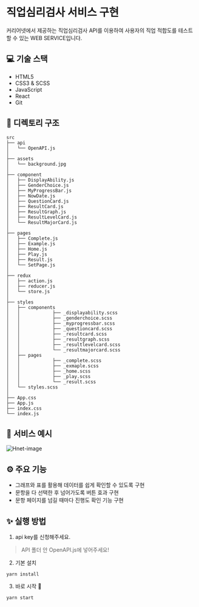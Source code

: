 # 직업심리검사 서비스 구현

커리어넷에서 제공하는 직업심리검사 API를 이용하여 사용자의 직업 적합도를 테스트 할 수 있는 WEB SERVICE입니다.

## 💻 기술 스택

- HTML5
- CSS3 & SCSS
- JavaScript
- React
- Git

## 🌲 디렉토리 구조

```
src
├── api
│   └── OpenAPI.js
│ 
├── assets
│   └── background.jpg
│ 
├── component
│   ├── DisplayAbility.js
│   ├── GenderChoice.js
│   ├── MyProgressBar.js
│   ├── NowDate.js
│   ├── QuestionCard.js
│   ├── ResultCard.js
│   ├── ResultGraph.js
│   ├── ResultLevelCard.js
│   └── ResultMajorCard.js
│ 
├── pages
│   ├── Complete.js
│   ├── Example.js
│   ├── Home.js
│   ├── Play.js
│   ├── Result.js
│   └── SetPage.js
│ 
├── redux
│   ├── action.js
│   ├── reducer.js
│   └── store.js
│ 
├── styles
│   ├── components
│   │            ├── _displayability.scss
│   │            ├── _genderchoice.scss
│   │            ├── _myprogressbar.scss
│   │            ├── _questioncard.scss
│   │            ├── _resultcard.scss
│   │            ├── _resultgraph.scss
│   │            ├── _resultlevelcard.scss
│   │            └── _resultmajorcard.scss
│   ├── pages
│   │            ├── _complete.scss
│   │            ├── _exmaple.scss
│   │            ├── _home.scss
│   │            ├── _play.scss
│   │            └── _result.scss
│   └── styles.scss
│ 
├── App.css
├── App.js
├── index.css
└── index.js
``` 

## 📄 서비스 예시

![Hnet-image](https://user-images.githubusercontent.com/81430564/132160450-ccda181b-d85e-45a2-9ae2-0c8dbc4515bb.gif)

## ⚙️ 주요 기능

- 그래프와 표를 활용해 데이터를 쉽게 확인할 수 있도록 구현
- 문항을 다 선택한 후 넘어가도록 버튼 효과 구현
- 문항 페이지를 넘길 때마다 진행도 확인 기능 구현

## ✨ 실행 방법

1. api key를 신청해주세요.
> API 폴더 안 OpenAPI.js에 넣어주세요!

2. 기본 설치
```
yarn install
```
3. 바로 시작 🚀
```
yarn start
```
